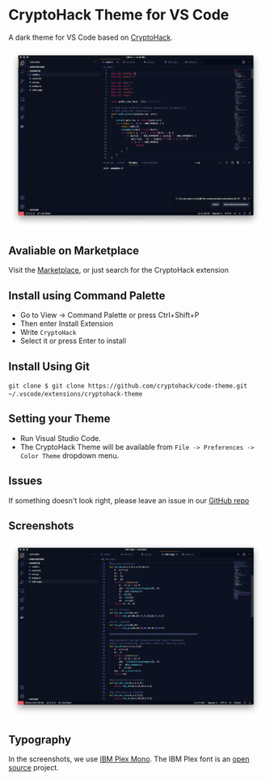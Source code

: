 # CryptoHack Theme for VS Code

A dark theme for VS Code based on [CryptoHack](https://cryptohack.org).

![Example with C](https://github.com/cryptohack/code-theme/blob/d7436408e346be1c1f6c1b39686be9cd7fd570f5/Screenshots/example-one.png)

## Avaliable on Marketplace

Visit the [Marketplace](https://marketplace.visualstudio.com/items?itemName=CryptoHack.cryptohack-theme), or just search for the CryptoHack extension

## Install using Command Palette

- Go to View -> Command Palette or press Ctrl+Shift+P
- Then enter Install Extension
- Write `CryptoHack`
- Select it or press Enter to install

## Install Using Git

```
git clone $ git clone https://github.com/cryptohack/code-theme.git ~/.vscode/extensions/cryptohack-theme
```

## Setting your Theme

- Run Visual Studio Code. 
- The CryptoHack Theme will be available from `File -> Preferences -> Color Theme` dropdown menu.

## Issues

If something doesn't look right, please leave an issue in our [GitHub repo](https://github.com/cryptohack/code-theme)

## Screenshots

![Example with Python](https://github.com/cryptohack/code-theme/blob/d7436408e346be1c1f6c1b39686be9cd7fd570f5/Screenshots/example-two.png)

## Typography

In the screenshots, we use [IBM Plex Mono](https://www.ibm.com/plex/). The IBM Plex font is an [open source](https://github.com/IBM/plex) project.

